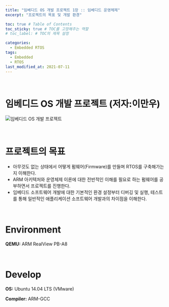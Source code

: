 ```yaml
---
title: "임베디드 OS 개발 프로젝트 1장 :: 임베디드 운영체제"
excerpt: "프로젝트의 목표 및 개발 환경"

toc: true # Table of Contents
toc_sticky: true # TOC를 고정해주는 역할 
# toc_label: # TOC의 제목 설정

categories:
  - Embedded RTOS
tags:
  - Embedded
  - RTOS
last_modified_at: 2021-07-11
---
```


<br/>

# 임베디드 OS 개발 프로젝트 (저자:이만우)

![임베디드 OS 개발 프로젝트](http://image.yes24.com/momo/TopCate2794/MidCate004/279337849.jpg)

<br/>

# 프로젝트의 목표

- 아무것도 없는 상태에서 어떻게 펌웨어(Firmware)를 만들며 RTOS를 구축해가는지 이해한다.
- ARM 아키텍처와 운영체제 이론에 대한 전반적인 이해를 필요로 하는 펌웨어를 공부하면서 프로젝트를 진행한다.
- 임베디드 소프트웨어 개발에 대한 기본적인 환경 설정부터 디버깅 및 실행, 테스트를 통해 일반적인 애플리케이션 소프트웨어 개발과의 차이점을 이해한다.

<br/>

# Environment

**QEMU:** ARM RealView PB-A8

<br/>

# Develop

**OS:** Ubuntu 14.04 LTS (VMware)

**Compiler:** ARM-GCC